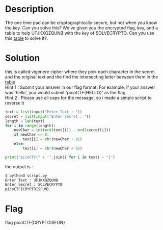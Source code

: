 # Description

The one time pad can be cryptographically secure, but not when you know the key. Can you solve this? We've given you the encrypted flag, key, and a table to help UFJKXQZQUNB with the key of SOLVECRYPTO. Can you use this [table](table.txt) to solve it?.

# Solution

this is called vigenere cipher where they pick each character in the secret and the original text and the find the intersecting letter between them in the [table](table.txt)  
Hint 1 : Submit your answer in our flag format. For example, if your answer was 'hello', you would submit 'picoCTF{HELLO}' as the flag.  
Hint 2 : Please use all caps for the message.
so i made a simple script to reverse it

```python
text = list(input("Enter Text : "))
secret = list(input("Enter Secret : "))
length = len(text)
for i in range(length):
    newChar = int(ord(text[i]) - ord(secret[i]))
    if newChar <= 0:
        text[i] = chr(newChar + 91)
    else:
        text[i] = chr(newChar + 65)

print("picoCTF{" + ''.join(i for i in text) + "}")
```

the output is :

```bash
$ python3 script.py
Enter Text : UFJKXQZQUNB
Enter Secret : SOLVECRYPTO
picoCTF{CRYPTOISFUN}
```

# Flag

flag picoCTF{CRYPTOISFUN}
